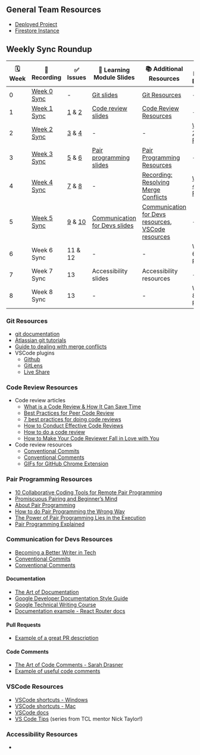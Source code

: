 ## General Team Resources

- [Deployed Project](https://tcl-48-smart-shopping-list.web.app/)
- [Firestore Instance](https://console.firebase.google.com/u/0/project/tcl-48-smart-shopping-list/overview)

## Weekly Sync Roundup

| 🗓 Week | 📼 Recording                                               | ✅ Issues                                                                                                                                               | 📓 Learning Module Slides                                                                                                      | 📚 Additional Resources                                              | 🚧 Retro Board                                                     |
| ------ | ---------------------------------------------------------- | ------------------------------------------------------------------------------------------------------------------------------------------------------- | ------------------------------------------------------------------------------------------------------------------------------ | -------------------------------------------------------------------- | ------------------------------------------------------------------ |
| 0      | [Week 0 Sync](https://youtu.be/Fu28FWI9r2Q)                | -                                                                                                                                                       | [Git slides](https://docs.google.com/presentation/d/1hNkBhc3QaN3vmIi9mnKceo89H7u8TZOFOsvooIaAuN0/edit?usp=sharing)             | [Git Resources](#git-resources)                                      | -                                                                  |
| 1      | [Week 1 Sync](https://youtu.be/02u5kgVr4Yg)                | [1](https://github.com/the-collab-lab/tcl-48-smart-shopping-list/issues/1) & [2](https://github.com/the-collab-lab/tcl-48-smart-shopping-list/issues/2) | [Code review slides](https://docs.google.com/presentation/d/1UPAiMB5koIqV9TTENSjUJcSfvjJTnWqxGRA7sf34viY/edit?usp=sharing)     | [Code Review Resources](#code-review-resources)                      | -                                                                  |
| 2      | [Week 2 Sync](https://www.youtube.com/watch?v=iljRuBlMUOs) | [3](https://github.com/the-collab-lab/tcl-48-smart-shopping-list/issues/3) & [4](https://github.com/the-collab-lab/tcl-48-smart-shopping-list/issues/4) | -                                                                                                                              | -                                                                    | [Week 2 Retro](https://github.com/orgs/the-collab-lab/projects/30) |
| 3      | [Week 3 Sync](https://www.youtube.com/watch?v=00kgnKlqJsM) | [5](https://github.com/the-collab-lab/tcl-48-smart-shopping-list/issues/5) & [6](https://github.com/the-collab-lab/tcl-48-smart-shopping-list/issues/6) | [Pair programming slides](https://docs.google.com/presentation/d/1dagfsS1zuiH1lDdVIhecVDU0vsDxgZu_Qf0fn3gOiF0/edit#slide=id.p) | [Pair Programming Resources](#pair-programming-resources)            | -                                                                  |
| 4      | [Week 4 Sync](https://youtu.be/Bpn-qFiJZds)                | [7](https://github.com/the-collab-lab/tcl-48-smart-shopping-list/issues/7) & [8](https://github.com/the-collab-lab/tcl-48-smart-shopping-list/issues/8) | -                                                                                                                              | [Recording: Resolving Merge Conflicts](https://youtu.be/saGL-qkLyHA) | [Week 4 Retro](https://github.com/orgs/the-collab-lab/projects/31) |
| 5 | [Week 5 Sync](https://youtu.be/1jQqvzckSTk) | [9](https://github.com/the-collab-lab/tcl-48-smart-shopping-list/issues/9) & [10](https://github.com/the-collab-lab/tcl-48-smart-shopping-list/issues/10) | [Communication for Devs slides](https://docs.google.com/presentation/d/1tD8BH7WmY-ZPUPG1ZYjCmnLLsigMWjxt4xXVyeXrI_c/edit?usp=sharing) | [Communication for Devs resources](#communication-for-devs-resources), [VSCode resources](#vscode-resources) | - |
| 6 | Week 6 Sync | 11 & 12 | - | - | Week 6 Retro | 
| 7 | Week 7 Sync | 13 | Accessibility slides | Accessibility resources | - | 
| 8 | Week 8 Sync | 13 | - | - | Week 8 Retro |

### Git Resources

- [git documentation](https://git-scm.com/doc)
- [Atlassian git tutorials](https://www.atlassian.com/git/tutorials/setting-up-a-repository)
- [Guide to dealing with merge conflicts](https://dev.to/the_real_stacie/how-to-handle-merge-conflicts-with-git-1ked)
- VSCode plugins
  - [Github](https://code.visualstudio.com/docs/sourcecontrol/github)
  - [GitLens](https://marketplace.visualstudio.com/items?itemName=eamodio.gitlens)
  - [Live Share](https://code.visualstudio.com/learn/collaboration/live-share)

### Code Review Resources

- Code review articles
  - [What is a Code Review & How It Can Save Time](https://www.atlassian.com/agile/software-development/code-reviews)
  - [Best Practices for Peer Code Review](https://smartbear.com/learn/code-review/best-practices-for-peer-code-review/)
  - [7 best practices for doing code reviews](https://blog.asana.com/2016/12/7-ways-to-uplevel-your-code-review-skills/#close)
  - [How to Conduct Effective Code Reviews](https://blog.digitalocean.com/how-to-conduct-effective-code-reviews/)
  - [How to do a code review](https://google.github.io/eng-practices/review/reviewer/)
  - [How to Make Your Code Reviewer Fall in Love with You](https://mtlynch.io/code-review-love/)
- Code review resources
  - [Conventional Commits](https://www.conventionalcommits.org/en/v1.0.0/)
  - [Conventional Comments](https://conventionalcomments.org/)
  - [GIFs for GitHub Chrome Extension](https://chrome.google.com/webstore/detail/gifs-for-github/dkgjnpbipbdaoaadbdhpiokaemhlphep?hl=en)

### Pair Programming Resources

- [10 Collaborative Coding Tools for Remote Pair Programming](https://www.ma-no.org/en/software/development/10-collaborative-coding-tools-for-remote-pair-programming)
- [Promiscuous Pairing and Beginner’s Mind](http://csis.pace.edu/~grossman/dcs/XR4-PromiscuousPairing.pdf)
- [About Pair Programming](https://dev.to/flippedcoding/about-pair-programming-1m07)
- [How to do Pair Programming the Wrong Way](https://hackernoon.com/how-to-do-pair-programming-wrong-dab72fd15bef)
- [The Power of Pair Programming Lies in the Execution](https://medium.com/free-code-camp/the-power-of-pair-programming-lies-on-the-execution-a27938447994)
- [Pair Programming Explained](https://shopify.engineering/pair-programming-explained)

### Communication for Devs Resources
- [Becoming a Better Writer in Tech](https://blog.pragmaticengineer.com/becoming-a-better-writer-in-tech/)
- [Conventional Commits](https://www.conventionalcommits.org/en/v1.0.0/)
- [Conventional Comments](https://conventionalcomments.org/)
#### Documentation
- [The Art of Documentation](https://chelseatroy.com/2021/09/14/the-art-of-documentation/)
- [Google Developer Documentation Style Guide](https://developers.google.com/style)
- [Google Technical Writing Course](https://developers.google.com/tech-writing/announcements)
- [Documentation example - React Router docs](https://v5.reactrouter.com/web/guides/quick-start)

#### Pull Requests
- [Example of a great PR description](https://github.com/the-collab-lab/tcl-3-smart-shopping-list/pull/44)

#### Code Comments
- [The Art of Code Comments - Sarah Drasner](https://www.youtube.com/watch?v=yhF7OmuIILc)
- [Example of useful code comments](https://github.com/reach/reach-ui/blob/85ebe4a1445cec6a817265ad4ac06c94b1ed9c11/packages/accordion/src/index.tsx#L107-L112)

### VSCode Resources
- [VSCode shortcuts - Windows](https://code.visualstudio.com/shortcuts/keyboard-shortcuts-windows.pdf)
- [VSCode shortcuts - Mac](https://code.visualstudio.com/shortcuts/keyboard-shortcuts-macos.pdf)
- [VSCode docs](https://code.visualstudio.com/docs)
- [VS Code Tips](https://www.iamdeveloper.com/pages/all-vscode-tips/) (series from TCL mentor Nick Taylor!)
### Accessibility Resources
- 